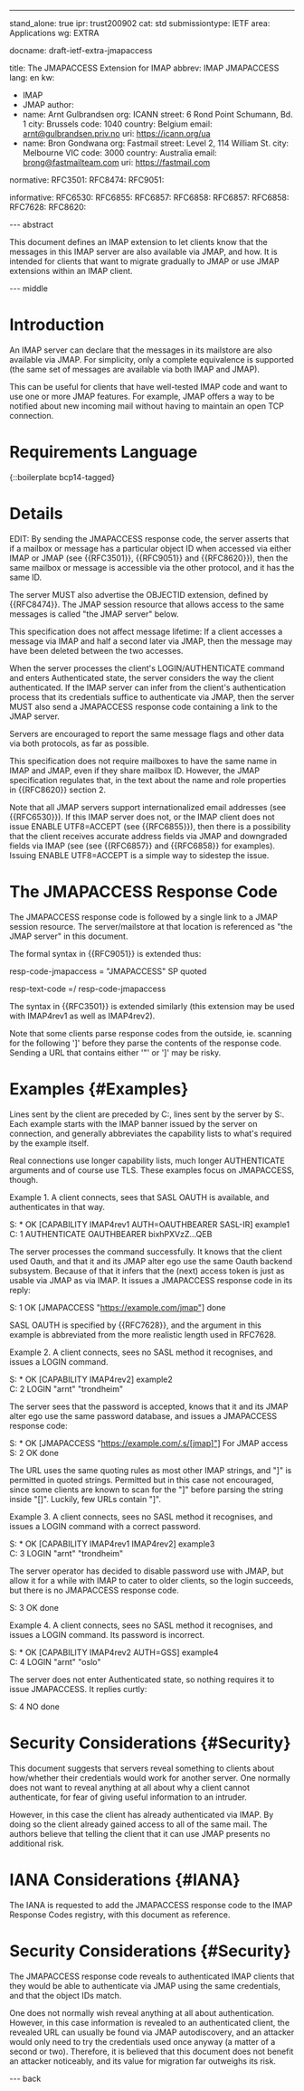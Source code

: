 ---
stand_alone: true
ipr: trust200902
cat: std
submissiontype: IETF
area: Applications
wg: EXTRA

docname: draft-ietf-extra-jmapaccess

title: The JMAPACCESS Extension for IMAP
abbrev: IMAP JMAPACCESS
lang: en
kw:
  - IMAP
  - JMAP
author:
- name: Arnt Gulbrandsen
  org: ICANN
  street: 6 Rond Point Schumann, Bd. 1
  city: Brussels
  code: 1040
  country: Belgium
  email: arnt@gulbrandsen.priv.no
  uri: https://icann.org/ua
- name: Bron Gondwana
  org: Fastmail
  street: Level 2, 114 William St.
  city: Melbourne VIC
  code: 3000
  country: Australia
  email: brong@fastmailteam.com
  uri: https://fastmail.com


normative:
  RFC3501:
  RFC8474:
  RFC9051:

informative:
  RFC6530:
  RFC6855:
  RFC6857:
  RFC6858:
  RFC6857:
  RFC6858:
  RFC7628:
  RFC8620:

--- abstract

This document defines an IMAP extension to let clients know that the
messages in this IMAP server are also available via JMAP, and how. It is
intended for clients that want to migrate gradually to JMAP or use
JMAP extensions within an IMAP client.

--- middle

# Introduction

An IMAP server can declare that the messages in its mailstore are also
available via JMAP. For simplicity, only a complete equivalence is
supported (the same set of messages are available via both IMAP and
JMAP).

This can be useful for clients that have well-tested IMAP code and want to
use one or more JMAP features. For example, JMAP offers a way to be
notified about new incoming mail without having to maintain an open TCP
connection.

# Requirements Language

{::boilerplate bcp14-tagged}

# Details

EDIT: By sending the JMAPACCESS response code, the server asserts that if a
mailbox or message has a particular object ID when accessed via either
IMAP or JMAP (see {{RFC3501}}, {{RFC9051}} and {{RFC8620}}), then the
same mailbox or message is accessible via the other protocol, and it
has the same ID.

The server MUST also advertise the OBJECTID extension, defined by
{{RFC8474}}. The JMAP session resource that allows access to the same
messages is called "the JMAP server" below.

This specification does not affect message lifetime: If a client
accesses a message via IMAP and half a second later via JMAP, then the
message may have been deleted between the two accesses.

When the server processes the client's LOGIN/AUTHENTICATE command and
enters Authenticated state, the server considers the way the client
authenticated. If the IMAP server can infer from the client's
authentication process that its credentials suffice to authenticate
via JMAP, then the server MUST also send a JMAPACCESS response code
containing a link to the JMAP server.

Servers are encouraged to report the same message flags and other data
via both protocols, as far as possible.

This specification does not require mailboxes to have the same name in
IMAP and JMAP, even if they share mailbox ID. However, the JMAP
specification regulates that, in the text about the name and role
properties in {{RFC8620}} section 2.

Note that all JMAP servers support internationalized email addresses
(see {{RFC6530}}).  If this IMAP server does not, or the IMAP client
does not issue ENABLE UTF8=ACCEPT (see {{RFC6855}}), then there is a
possibility that the client receives accurate address fields via JMAP
and downgraded fields via IMAP (see (see {{RFC6857}} and {{RFC6858}}
for examples). Issuing ENABLE UTF8=ACCEPT is a simple way to sidestep
the issue.

# The JMAPACCESS Response Code

The JMAPACCESS response code is followed by a single link to a JMAP
session resource. The server/mailstore at that location is referenced
as "the JMAP server" in this document.

The formal syntax in {{RFC9051}} is extended thus:

resp-code-jmapaccess = "JMAPACCESS" SP quoted

resp-text-code =/ resp-code-jmapaccess

The syntax in {{RFC3501}} is extended similarly (this extension may be
used with IMAP4rev1 as well as IMAP4rev2).

Note that some clients parse response codes from the outside,
ie. scanning for the following ']' before they parse the contents of
the response code. Sending a URL that contains either '"' or ']' may
be risky.

# Examples {#Examples}

Lines sent by the client are preceded by C:, lines sent by the server
by S:. Each example starts with the IMAP banner issued by the server
on connection, and generally abbreviates the capability lists to
what's required by the example itself.

Real connections use longer capability lists, much longer AUTHENTICATE
arguments and of course use TLS. These examples focus on JMAPACCESS,
though.

Example 1. A client connects, sees that SASL OAUTH is available, and
authenticates in that way.

S: * OK [CAPABILITY IMAP4rev1 AUTH=OAUTHBEARER SASL-IR] example1<br>
C: 1 AUTHENTICATE OAUTHBEARER bixhPXVzZ...QEB

The server processes the command successfully. It knows that the
client used Oauth, and that it and its JMAP alter ego use the same
Oauth backend subsystem. Because of that it infers that the (next)
access token is just as usable via JMAP as via IMAP. It issues a
JMAPACCESS response code in its reply:

S: 1 OK [JMAPACCESS "https://example.com/jmap"] done

SASL OAUTH is specified by {{RFC7628}}, and the argument in this
example is abbreviated from the more realistic length used in RFC7628.

Example 2. A client connects, sees no SASL method it recognises, and
issues a LOGIN command.

S: * OK [CAPABILITY IMAP4rev2] example2<br>
C: 2 LOGIN "arnt" "trondheim"

The server sees that the password is accepted, knows that it and its
JMAP alter ego use the same password database, and issues a JMAPACCESS
response code:

S: * OK [JMAPACCESS "https://example.com/.s/[jmap]"] For JMAP access
S: 2 OK done

The URL uses the same quoting rules as most other IMAP strings, and
"]" is permitted in quoted strings. Permitted but in this case not
encouraged, since some clients are known to scan for the "]" before
parsing the string inside "[]". Luckily, few URLs contain "]".

Example 3. A client connects, sees no SASL method it recognises, and
issues a LOGIN command with a correct password.

S: * OK [CAPABILITY IMAP4rev1 IMAP4rev2] example3<br>
C: 3 LOGIN "arnt" "trondheim"

The server operator has decided to disable password use with JMAP, but
allow it for a while with IMAP to cater to older clients, so the login
succeeds, but there is no JMAPACCESS response code.

S: 3 OK done

Example 4. A client connects, sees no SASL method it recognises, and
issues a LOGIN command. Its password is incorrect.

S: * OK [CAPABILITY IMAP4rev2 AUTH=GSS] example4<br>
C: 4 LOGIN "arnt" "oslo"

The server does not enter Authenticated state, so nothing requires it
to issue JMAPACCESS. It replies curtly:

S: 4 NO done

# Security Considerations {#Security}

This document suggests that servers reveal something to clients about
how/whether their credentials would work for another server. One normally
does not want to reveal anything at all about why a client cannot
authenticate, for fear of giving useful information to an intruder.

However, in this case the client has already authenticated via IMAP. By
doing so the client already gained access to all of the same mail. The
authors believe that telling the client that it can use JMAP presents no
additional risk.

# IANA Considerations {#IANA}

The IANA is requested to add the JMAPACCESS response code to the IMAP
Response Codes registry, with this document as reference.

# Security Considerations {#Security}

The JMAPACCESS response code reveals to authenticated IMAP clients that
they would be able to authenticate via JMAP using the same credentials,
and that the object IDs match.

One does not normally wish reveal anything at all about authentication.
However, in this case information is revealed to an authenticated client,
the revealed URL can usually be found via JMAP autodiscovery, and an
attacker would only need to try the credentials used once anyway (a matter
of a second or two). Therefore, it is believed that this document does not
benefit an attacker noticeably, and its value for migration far outweighs
its risk.

--- back
